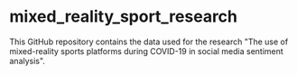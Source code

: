 # mixed_reality_sport_research

This GitHub repository contains the data used for the research "The use of mixed-reality sports platforms during COVID-19 in social media sentiment analysis".
